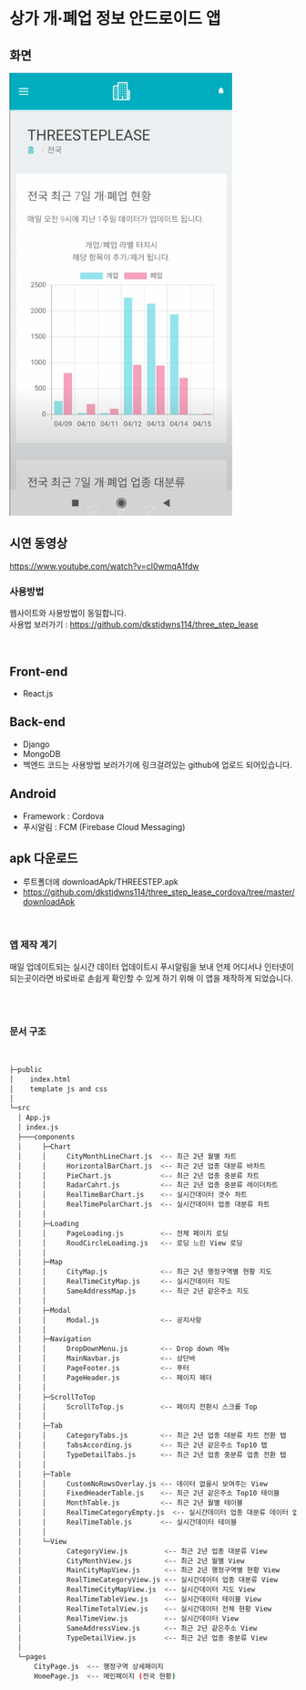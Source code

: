 # 상가 개·폐업 정보 안드로이드 앱

## 화면

![Thumbnail](./readmeImg/Thumbnail.png)

## 시연 동영상

<https://www.youtube.com/watch?v=cI0wmqA1fdw>

### 사용방법

웹사이트와 사용방법이 동일합니다. <br/>
사용법 보러가기 :
<https://github.com/dkstjdwns114/three_step_lease>

<br/>

## Front-end

- React.js

## Back-end

- Django
- MongoDB
- 백엔드 코드는 사용방법 보러가기에 링크걸려있는 github에 업로드 되어있습니다.

## Android

- Framework : Cordova
- 푸시알림 : FCM (Firebase Cloud Messaging)

## apk 다운로드

- 루트폴더에 downloadApk/THREESTEP.apk
- <https://github.com/dkstjdwns114/three_step_lease_cordova/tree/master/downloadApk>

<br/>

### 앱 제작 계기

매일 업데이트되는 실시간 데이터 업데이트시 푸시알림을 보내 언제 어디서나 인터넷이 되는곳이라면 바로바로 손쉽게 확인할 수 있게 하기 위해 이 앱을 제작하게 되었습니다.

<br/><br/>

### 문서 구조

<br/>

```sh
├─public
│    index.html
│    template js and css
│
└─src
  │ App.js
  │ index.js
  ├───components
  │     ├─Chart
  │     │     CityMonthLineChart.js  <-- 최근 2년 월별 차트
  │     │     HorizontalBarChart.js  <-- 최근 2년 업종 대분류 바차트
  │     │     PieChart.js            <-- 최근 2년 업종 중분류 차트
  │     │     RadarCahrt.js          <-- 최근 2년 업종 중분류 레이더차트
  │     │     RealTimeBarChart.js    <-- 실시간데이터 갯수 차트
  │     │     RealTimePolarChart.js  <-- 실시간데이터 업종 대분류 차트
  │     │
  │     ├─Loading
  │     │     PageLoading.js         <-- 전체 페이지 로딩
  │     │     RoudCircleLoading.js   <-- 로딩 느린 View 로딩
  │     │
  │     ├─Map
  │     │     CityMap.js             <-- 최근 2년 행정구역별 현황 지도
  │     │     RealTimeCityMap.js     <-- 실시간데이터 지도
  │     │     SameAddressMap.js      <-- 최근 2년 같은주소 지도
  │     │
  │     ├─Modal
  │     │     Modal.js               <-- 공지사항
  │     │
  │     ├─Navigation
  │     │     DropDownMenu.js        <-- Drop down 메뉴
  │     │     MainNavbar.js          <-- 상단바
  │     │     PageFooter.js          <-- 푸터
  │     │     PageHeader.js          <-- 페이지 헤더
  │     │
  │     ├─ScrollToTop
  │     │     ScrollToTop.js         <-- 페이지 전환시 스크롤 Top
  │     │
  │     ├─Tab
  │     │     CategoryTabs.js        <-- 최근 2년 업종 대분류 차트 전환 탭
  │     │     TabsAccording.js       <-- 최근 2년 같은주소 Top10 탭
  │     │     TypeDetailTabs.js      <-- 최근 2년 업종 중분류 업종 전환 탭
  │     │
  │     ├─Table
  │     │     CustomNoRowsOverlay.js <-- 데이터 없을시 보여주는 View
  │     │     FixedHeaderTable.js    <-- 최근 2년 같은주소 Top10 테이블
  │     │     MonthTable.js          <-- 최근 2년 월별 테이블
  │     │     RealTimeCategoryEmpty.js  <-- 실시간데이터 업종 대분류 데이터 없을시
  │     │     RealTimeTable.js       <-- 실시간데이터 테이블
  │     │
  │     └─View
  │           CategoryView.js         <-- 최근 2년 업종 대분류 View
  │           CityMonthView.js        <-- 최근 2년 월별 View
  │           MainCityMapView.js      <-- 최근 2년 행정구역별 현황 View
  │           RealTimeCategoryView.js <-- 실시간데이터 업종 대분류 View
  │           RealTimeCityMapView.js  <-- 실시간데이터 지도 View
  │           RealTimeTableView.js    <-- 실시간데이터 테이블 View
  │           RealTimeTotalView.js    <-- 실시간데이터 전체 현황 View
  │           RealTimeView.js         <-- 실시간데이터 View
  │           SameAddressView.js      <-- 최근 2년 같은주소 View
  │           TypeDetailView.js       <-- 최근 2년 업종 중분류 View
  │
  └─pages
      CityPage.js  <-- 행정구역 상세페이지
      HomePage.js  <-- 메인페이지 (전국 현황)
```
